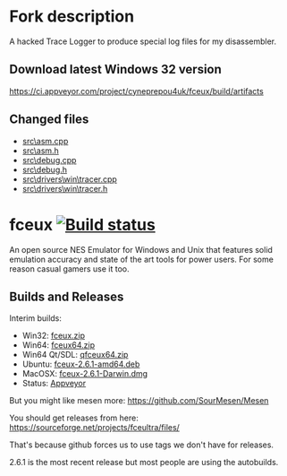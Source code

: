 # Fork description

A hacked Trace Logger to produce special log files for my disassembler.

## Download latest Windows 32 version

https://ci.appveyor.com/project/cyneprepou4uk/fceux/build/artifacts

## Changed files
* [src\asm.cpp](https://github.com/cyneprepou4uk/fceux/blob/master/src/asm.cpp)
* [src\asm.h](https://github.com/cyneprepou4uk/fceux/blob/master/src/asm.h)
* [src\debug.cpp](https://github.com/cyneprepou4uk/fceux/blob/master/src/debug.cpp)
* [src\debug.h](https://github.com/cyneprepou4uk/fceux/blob/master/src/debug.h)
* [src\drivers\win\tracer.cpp](https://github.com/cyneprepou4uk/fceux/blob/master/src/drivers/win/tracer.cpp)
* [src\drivers\win\tracer.h](https://github.com/cyneprepou4uk/fceux/blob/master/src/drivers/win/tracer.h)



# fceux [![Build status](https://ci.appveyor.com/api/projects/status/github/TASEmulators/fceux?branch=master&svg=true)](https://ci.appveyor.com/project/zeromus/fceux)

An open source NES Emulator for Windows and Unix that features solid emulation accuracy and state of the art tools for power users. For some reason casual gamers use it too.

## Builds and Releases

Interim builds:
* Win32: [fceux.zip](https://ci.appveyor.com/api/projects/zeromus/fceux/artifacts/fceux.zip?branch=master&job=Windows%2032)
* Win64: [fceux64.zip](https://ci.appveyor.com/api/projects/zeromus/fceux/artifacts/fceux64.zip?branch=master&job=Windows%2064)
* Win64 Qt/SDL: [qfceux64.zip](https://ci.appveyor.com/api/projects/zeromus/fceux/artifacts/qfceux64.zip?branch=master&job=Win64%20Qt)
* Ubuntu: [fceux-2.6.1-amd64.deb](https://ci.appveyor.com/api/projects/zeromus/fceux/artifacts/fceux-2.6.1-amd64.deb?branch=master&job=Ubuntu)
* MacOSX: [fceux-2.6.1-Darwin.dmg](https://ci.appveyor.com/api/projects/zeromus/fceux/artifacts/fceux-2.6.1-Darwin.dmg?branch=master&job=MacOS)
* Status: [Appveyor](https://ci.appveyor.com/project/zeromus/fceux/)

But you might like mesen more: https://github.com/SourMesen/Mesen 

You should get releases from here: https://sourceforge.net/projects/fceultra/files/

That's because github forces us to use tags we don't have for releases.

2.6.1 is the most recent release but most people are using the autobuilds.

